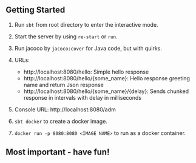 Getting Started
---------------

1. Run `sbt` from root directory to enter the interactive mode.

2. Start the server by using `re-start` or `run`.

3. Run jacoco by `jacoco:cover` for Java code, but with quirks.

5. URLs:
   * http://localhost:8080/hello: Simple hello response
   * http://localhost:8080/hello/{some_name}: Hello response greeting name and return Json response
   * http://localhost:8080/hello/{some_name}/{delay}: Sends chunked response in intervals with delay in milliseconds

6. Console URL: http://localhost:8080/adm

7. `sbt docker` to create a docker image.

8. `docker run -p 8080:8080 <IMAGE NAME>` to run as a docker container.

Most important - have fun!
--------------------------
